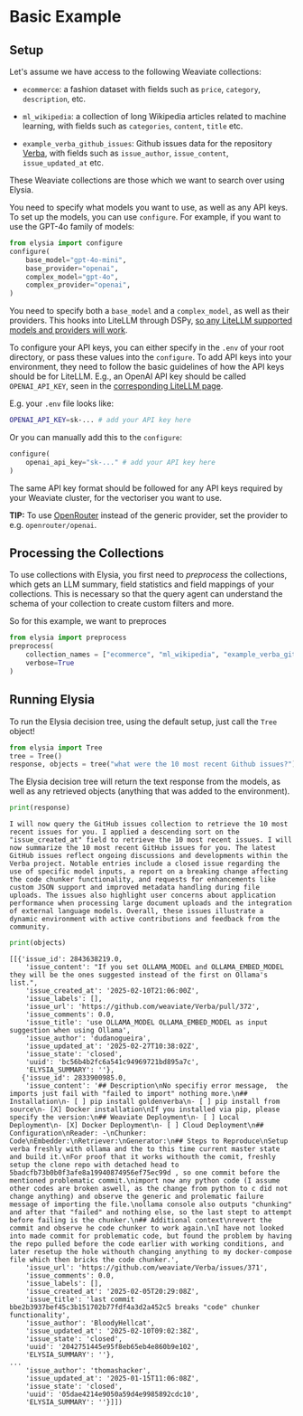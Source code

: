 # Basic Example

## Setup

Let's assume we have access to the following Weaviate collections:

- `ecommerce`: a fashion dataset with fields such as `price`, `category`, `description`, etc.

- `ml_wikipedia`: a collection of long Wikipedia articles related to machine learning, with fields such as `categories`, `content`, `title` etc.

- `example_verba_github_issues`: Github issues data for the repository [Verba](https://github.com/weaviate/Verba), with fields such as `issue_author`, `issue_content`, `issue_updated_at` etc.

These Weaviate collections are those which we want to search over using Elysia.

You need to specify what models you want to use, as well as any API keys. To set up the models, you can use `configure`. For example, if you want to use the GPT-4o family of models:

```python
from elysia import configure
configure(
    base_model="gpt-4o-mini",
    base_provider="openai",
    complex_model="gpt-4o",
    complex_provider="openai",
)
```
You need to specify both a `base_model` and a `complex_model`, as well as their providers. This hooks into LiteLLM through DSPy, [so any LiteLLM supported models and providers will work](https://docs.litellm.ai/docs/providers).

To configure your API keys, you can either specify in the `.env` of your root directory, or pass these values into the `configure`. To add API keys into your environment, they need to follow the basic guidelines of how the API keys should be for LiteLLM. E.g., an OpenAI API key should be called `OPENAI_API_KEY`, seen in the [corresponding LiteLLM page](https://docs.litellm.ai/docs/providers/openai).

E.g. your `.env` file looks like:
```bash
OPENAI_API_KEY=sk-... # add your API key here
```

Or you can manually add this to the `configure`:
```python
configure(
    openai_api_key="sk-..." # add your API key here
)
```

The same API key format should be followed for any API keys required by your Weaviate cluster, for the vectoriser you want to use.

**TIP:** To use [OpenRouter](https://openrouter.ai/) instead of the generic provider, set the provider to e.g. `openrouter/openai`.


## Processing the Collections

To use collections with Elysia, you first need to *preprocess* the collections, which gets an LLM summary, field statistics and field mappings of your collections. This is necessary so that the query agent can understand the schema of your collection to create custom filters and more.

So for this example, we want to preproces
```python
from elysia import preprocess
preprocess(
    collection_names = ["ecommerce", "ml_wikipedia", "example_verba_github_issues"],
    verbose=True
)
```
 
## Running Elysia

To run the Elysia decision tree, using the default setup, just call the `Tree` object!

```python
from elysia import Tree
tree = Tree()
response, objects = tree("what were the 10 most recent Github issues?")
```

The Elysia decision tree will return the text response from the models, as well as any retrieved objects (anything that was added to the environment).

```python
print(response)
```
```
I will now query the GitHub issues collection to retrieve the 10 most recent issues for you. I applied a descending sort on the "issue_created_at" field to retrieve the 10 most recent issues. I will now summarize the 10 most recent GitHub issues for you. The latest GitHub issues reflect ongoing discussions and developments within the Verba project. Notable entries include a closed issue regarding the use of specific model inputs, a report on a breaking change affecting the code chunker functionality, and requests for enhancements like custom JSON support and improved metadata handling during file uploads. The issues also highlight user concerns about application performance when processing large document uploads and the integration of external language models. Overall, these issues illustrate a dynamic environment with active contributions and feedback from the community.
```
```python
print(objects)
```
```
[[{'issue_id': 2843638219.0,
    'issue_content': "If you set OLLAMA_MODEL and OLLAMA_EMBED_MODEL they will be the ones suggested instead of the first on Ollama's list.",
    'issue_created_at': '2025-02-10T21:06:00Z',
    'issue_labels': [],
    'issue_url': 'https://github.com/weaviate/Verba/pull/372',
    'issue_comments': 0.0,
    'issue_title': 'use OLLAMA_MODEL OLLAMA_EMBED_MODEL as input suggestion when using Ollama',
    'issue_author': 'dudanogueira',
    'issue_updated_at': '2025-02-27T10:38:02Z',
    'issue_state': 'closed',
    'uuid': 'bc56b4b2fc6a541c94969721bd895a7c',
    'ELYSIA_SUMMARY': ''},
   {'issue_id': 2833900985.0,
    'issue_content': '## Description\nNo specifiy error message,  the imports just fail with "failed to import" nothing more.\n## Installation\n- [ ] pip install goldenverba\n- [ ] pip install from source\n- [X] Docker installation\nIf you installed via pip, please specify the version:\n## Weaviate Deployment\n- [ ] Local Deployment\n- [X] Docker Deployment\n- [ ] Cloud Deployment\n## Configuration\nReader: -\nChunker: Code\nEmbedder:\nRetriever:\nGenerator:\n## Steps to Reproduce\nSetup verba freshly with ollama and the to this time current master state and build it.\nFor proof that it works withouth the comit, freshly setup the clone repo with detached head to 5badcfb73b0b0f3afe8a19940874956ef75ec99d , so one commit before the mentioned problematic commit.\nimport now any python code (I assume other codes are broken aswell, as the change from python to c did not change anything) and observe the generic and prolematic failure message of importing the file.\nollama console also outputs "chunking" and after that "failed" and nothing else, so the last stept to attempt before failing is the chunker.\n## Additional context\nrevert the commit and observe he code chunker to work again.\nI have not looked into made commit for problematic code, but found the problem by having the repo pulled before the code earlier with working conditions, and later resetup the hole withouth changing anything to my docker-compose file which then bricks the code chunker.',
    'issue_url': 'https://github.com/weaviate/Verba/issues/371',
    'issue_comments': 0.0,
    'issue_labels': [],
    'issue_created_at': '2025-02-05T20:29:08Z',
    'issue_title': 'last commit bbe2b3937bef45c3b151702b77fdf4a3d2a452c5 breaks "code" chunker functionality',
    'issue_author': 'BloodyHellcat',
    'issue_updated_at': '2025-02-10T09:02:38Z',
    'issue_state': 'closed',
    'uuid': '2042751445e95f8eb65eb4e860b9e102',
    'ELYSIA_SUMMARY': ''},
...
    'issue_author': 'thomashacker',
    'issue_updated_at': '2025-01-15T11:06:08Z',
    'issue_state': 'closed',
    'uuid': '05dae4214e9050a59d4e9985892cdc10',
    'ELYSIA_SUMMARY': ''}]])
```
